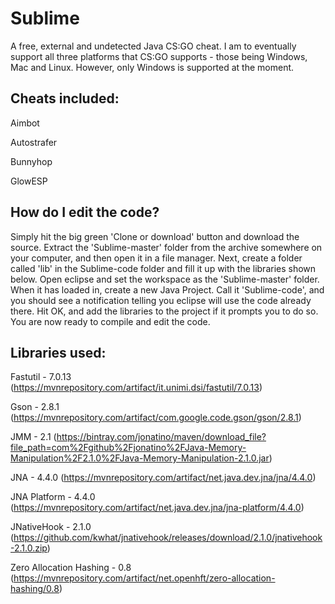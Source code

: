 # Sublime
A free, external and undetected Java CS:GO cheat. I am to eventually support all three platforms that CS:GO supports - those being Windows, Mac and Linux. However, only Windows is supported at the moment.

## Cheats included:
Aimbot

Autostrafer

Bunnyhop

GlowESP

## How do I edit the code?
Simply hit the big green 'Clone or download' button and download the source. Extract the 'Sublime-master' folder from the archive somewhere on your computer, and then open it in a file manager. Next, create a folder called 'lib' in the Sublime-code folder and fill it up with the libraries shown below. Open eclipse and set the workspace as the 'Sublime-master' folder. When it has loaded in, create a new Java Project. Call it 'Sublime-code', and you should see a notification telling you eclipse will use the code already there. Hit OK, and add the libraries to the project if it prompts you to do so. You are now ready to compile and edit the code.

## Libraries used:
Fastutil - 7.0.13 (https://mvnrepository.com/artifact/it.unimi.dsi/fastutil/7.0.13)

Gson - 2.8.1 (https://mvnrepository.com/artifact/com.google.code.gson/gson/2.8.1)

JMM - 2.1 (https://bintray.com/jonatino/maven/download_file?file_path=com%2Fgithub%2Fjonatino%2FJava-Memory-Manipulation%2F2.1.0%2FJava-Memory-Manipulation-2.1.0.jar)

JNA - 4.4.0 (https://mvnrepository.com/artifact/net.java.dev.jna/jna/4.4.0)

JNA Platform - 4.4.0 (https://mvnrepository.com/artifact/net.java.dev.jna/jna-platform/4.4.0)

JNativeHook - 2.1.0 (https://github.com/kwhat/jnativehook/releases/download/2.1.0/jnativehook-2.1.0.zip)

Zero Allocation Hashing - 0.8 (https://mvnrepository.com/artifact/net.openhft/zero-allocation-hashing/0.8)
